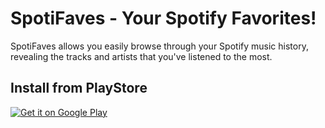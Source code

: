 # SpotiFaves - Your Spotify Favorites!
SpotiFaves allows you easily browse through your Spotify music history, revealing the tracks and artists that you've listened to the most.

## Install from PlayStore

<a href='https://play.google.com/store/apps/details?id=cz.levinzonr.spoton&pcampaignid=pcampaignidMKT-Other-global-all-co-prtnr-py-PartBadge-Mar2515-1'><img alt='Get it on Google Play' src='https://play.google.com/intl/en_us/badges/static/images/badges/en_badge_web_generic.png'/></a>
